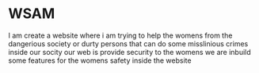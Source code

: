 # WSAM
I am create a website where i am trying to help the womens from the dangerious society or durty persons that can do some misslinious crimes inside our socity our web is provide security to the womens we are inbuild some features for the womens safety inside the website
